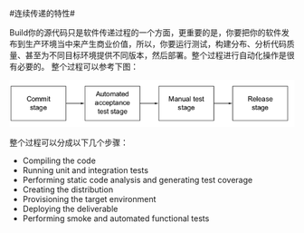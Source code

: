 #连续传递的特性#

Build你的源代码只是软件传递过程的一个方面，更重要的是，你要把你的软件发布到生产环境当中来产生商业价值，所以，你要运行测试，构建分布、分析代码质量、甚至为不同目标环境提供不同版本，然后部署。整个过程进行自动化操作是很有必要的。
整个过程可以参考下图：

![](/images/dag8.png)

整个过程可以分成以下几个步骤：
* Compiling the code
* Running unit and integration tests
* Performing static code analysis and generating test coverage
* Creating the distribution
* Provisioning the target environment
* Deploying the deliverable
* Performing smoke and automated functional tests



